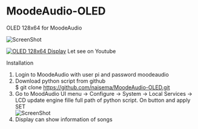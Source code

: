 # MoodeAudio-OLED
OLED 128x64 for MoodeAudio

![ScreenShot](https://github.com/naisema/MoodeAudio-OLED/blob/developer/OLED%20128x64.jpg?raw=true "OLED 128x64 Display")

[![OLED 128x64 Display](https://img.youtube.com/vi/ZFla1naHdzA/0.jpg)](https://www.youtube.com/watch?v=ZFla1naHdzA "OLED 126x64 Display")
Let see on Youtube

Installation

1. Login to MoodeAudio with user pi and password moodeaudio
2. Download python script from github <br />
$ git clone https://github.com/naisema/MoodeAudio-OLED.git
3. Go to MoodAudio UI menu -> Configure -> System -> Local Services -> LCD update engine
   fille full path of python script. On button and apply SET <br />
   ![ScreenShot](https://github.com/naisema/MoodeAudio-OLED/blob/developer/Python_LCD_setup.jpg?raw=true "Python LCD setup")
4. Display can show information of songs
